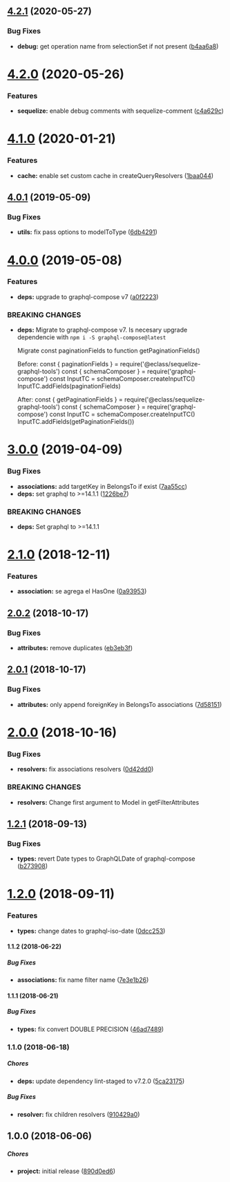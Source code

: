 ## [4.2.1](https://github.com/eclass/sequelize-graphql-tools/compare/v4.2.0...v4.2.1) (2020-05-27)


### Bug Fixes

* **debug:** get operation name from selectionSet if not present ([b4aa6a8](https://github.com/eclass/sequelize-graphql-tools/commit/b4aa6a8))

# [4.2.0](https://github.com/eclass/sequelize-graphql-tools/compare/v4.1.0...v4.2.0) (2020-05-26)


### Features

* **sequelize:** enable debug comments with sequelize-comment ([c4a629c](https://github.com/eclass/sequelize-graphql-tools/commit/c4a629c))

# [4.1.0](https://github.com/eclass/sequelize-graphql-tools/compare/v4.0.1...v4.1.0) (2020-01-21)


### Features

* **cache:** enable set custom cache in createQueryResolvers ([1baa044](https://github.com/eclass/sequelize-graphql-tools/commit/1baa044))

## [4.0.1](https://github.com/eclass/sequelize-graphql-tools/compare/v4.0.0...v4.0.1) (2019-05-09)


### Bug Fixes

* **utils:** fix pass options to modelToType ([6db4291](https://github.com/eclass/sequelize-graphql-tools/commit/6db4291))

# [4.0.0](https://github.com/eclass/sequelize-graphql-tools/compare/v3.0.0...v4.0.0) (2019-05-08)


### Features

* **deps:** upgrade to graphql-compose v7 ([a0f2223](https://github.com/eclass/sequelize-graphql-tools/commit/a0f2223))


### BREAKING CHANGES

* **deps:** Migrate to graphql-compose v7.
  Is necesary upgrade dependencie with `npm i -S graphql-compose@latest`

  Migrate const paginationFields to function getPaginationFields()

  Before:
  const { paginationFields } = require('@eclass/sequelize-graphql-tools')
  const { schemaComposer } = require('graphql-compose')
  const InputTC = schemaComposer.createInputTC()
  InputTC.addFields(paginationFields)

  After:
  const { getPaginationFields } = require('@eclass/sequelize-graphql-tools')
  const { schemaComposer } = require('graphql-compose')
  const InputTC = schemaComposer.createInputTC()
  InputTC.addFields(getPaginationFields())

# [3.0.0](https://github.com/eclass/sequelize-graphql-tools/compare/v2.1.0...v3.0.0) (2019-04-09)


### Bug Fixes

* **associations:** add targetKey in BelongsTo if exist ([7aa55cc](https://github.com/eclass/sequelize-graphql-tools/commit/7aa55cc))
* **deps:** set graphql to >=14.1.1 ([1226be7](https://github.com/eclass/sequelize-graphql-tools/commit/1226be7))


### BREAKING CHANGES

* **deps:** Set graphql to >=14.1.1

# [2.1.0](https://github.com/eclass/sequelize-graphql-tools/compare/v2.0.2...v2.1.0) (2018-12-11)


### Features

* **association:** se agrega el HasOne ([0a93953](https://github.com/eclass/sequelize-graphql-tools/commit/0a93953))

## [2.0.2](https://github.com/eclass/sequelize-graphql-tools/compare/v2.0.1...v2.0.2) (2018-10-17)


### Bug Fixes

* **attributes:** remove duplicates ([eb3eb3f](https://github.com/eclass/sequelize-graphql-tools/commit/eb3eb3f))

## [2.0.1](https://github.com/eclass/sequelize-graphql-tools/compare/v2.0.0...v2.0.1) (2018-10-17)


### Bug Fixes

* **attributes:** only append foreignKey in BelongsTo associations ([7d58151](https://github.com/eclass/sequelize-graphql-tools/commit/7d58151))

# [2.0.0](https://github.com/eclass/sequelize-graphql-tools/compare/v1.2.1...v2.0.0) (2018-10-16)


### Bug Fixes

* **resolvers:** fix associations resolvers ([0d42dd0](https://github.com/eclass/sequelize-graphql-tools/commit/0d42dd0))


### BREAKING CHANGES

* **resolvers:** Change first argument to Model in getFilterAttributes

## [1.2.1](https://github.com/eclass/sequelize-graphql-tools/compare/v1.2.0...v1.2.1) (2018-09-13)


### Bug Fixes

* **types:** revert Date types to GraphQLDate of graphql-compose ([b273908](https://github.com/eclass/sequelize-graphql-tools/commit/b273908))

# [1.2.0](https://github.com/lgaticaq/sequelize-graphql-tools/compare/v1.1.2...v1.2.0) (2018-09-11)


### Features

* **types:** change dates to graphql-iso-date ([0dcc253](https://github.com/lgaticaq/sequelize-graphql-tools/commit/0dcc253))

#### 1.1.2 (2018-06-22)

##### Bug Fixes

* **associations:**  fix name filter name ([7e3e1b26](https://github.com/lgaticaq/sequelize-graphql-tools/commit/7e3e1b265787ac105f66d1167fcb65bb4f75258c))

#### 1.1.1 (2018-06-21)

##### Bug Fixes

* **types:**  fix convert DOUBLE PRECISION ([46ad7489](https://github.com/lgaticaq/sequelize-graphql-tools/commit/46ad74896a4230d484af8a1fa05198e185e39463))

### 1.1.0 (2018-06-18)

##### Chores

* **deps:**  update dependency lint-staged to v7.2.0 ([5ca23175](https://github.com/lgaticaq/sequelize-graphql-tools/commit/5ca231757459c1e7c0ef7f06f0217e2e162906c0))

##### Bug Fixes

* **resolver:**  fix children resolvers ([910429a0](https://github.com/lgaticaq/sequelize-graphql-tools/commit/910429a0e25570257ca70bc882d6db04e58d3e22))

## 1.0.0 (2018-06-06)

##### Chores

* **project:**  initial release ([890d0ed6](https://github.com/lgaticaq/sequelize-graphql-tools/commit/890d0ed6c7f448d30b9ee400ab2e6bb7fc1eee75))
